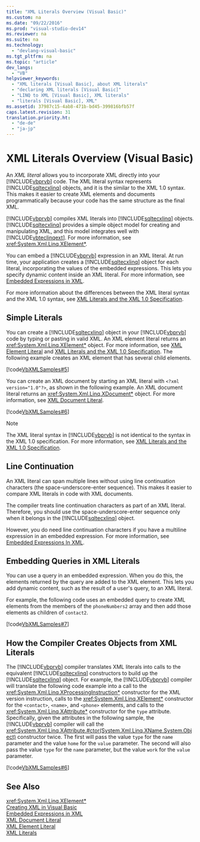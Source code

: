 ```yaml
---
title: "XML Literals Overview (Visual Basic)"
ms.custom: na
ms.date: "09/22/2016"
ms.prod: "visual-studio-dev14"
ms.reviewer: na
ms.suite: na
ms.technology: 
  - "devlang-visual-basic"
ms.tgt_pltfrm: na
ms.topic: "article"
dev_langs: 
  - "VB"
helpviewer_keywords: 
  - "XML literals [Visual Basic], about XML literals"
  - "declaring XML literals [Visual Basic]"
  - "LINQ to XML [Visual Basic], XML literals"
  - "literals [Visual Basic], XML"
ms.assetid: 37987c15-4ab8-471b-bd45-399816bfb57f
caps.latest.revision: 31
translation.priority.ht: 
  - "de-de"
  - "ja-jp"
---
```

# XML Literals Overview (Visual Basic)
An *XML literal* allows you to incorporate XML directly into your [!INCLUDE[vbprvb](../VS_csharp/includes/vbprvb_md.md)] code. The XML literal syntax represents [!INCLUDE[sqltecxlinq](../VS_csharp/includes/sqltecxlinq_md.md)] objects, and it is the similar to the XML 1.0 syntax. This makes it easier to create XML elements and documents programmatically because your code has the same structure as the final XML.  
  
 [!INCLUDE[vbprvb](../VS_csharp/includes/vbprvb_md.md)] compiles XML literals into [!INCLUDE[sqltecxlinq](../VS_csharp/includes/sqltecxlinq_md.md)] objects. [!INCLUDE[sqltecxlinq](../VS_csharp/includes/sqltecxlinq_md.md)] provides a simple object model for creating and manipulating XML, and this model integrates well with [!INCLUDE[vbteclinqext](../VS_csharp/includes/vbteclinqext_md.md)]. For more information, see <xref:System.Xml.Linq.XElement*>.  
  
 You can embed a [!INCLUDE[vbprvb](../VS_csharp/includes/vbprvb_md.md)] expression in an XML literal. At run time, your application creates a [!INCLUDE[sqltecxlinq](../VS_csharp/includes/sqltecxlinq_md.md)] object for each literal, incorporating the values of the embedded expressions. This lets you specify dynamic content inside an XML literal. For more information, see [Embedded Expressions in XML](../VS_csharp/embedded-expressions-in-xml--visual-basic-.md).  
  
 For more information about the differences between the XML literal syntax and the XML 1.0 syntax, see [XML Literals and the XML 1.0 Specification](../VS_csharp/xml-literals-and-the-xml-1.0-specification--visual-basic-.md).  
  
## Simple Literals  
 You can create a [!INCLUDE[sqltecxlinq](../VS_csharp/includes/sqltecxlinq_md.md)] object in your [!INCLUDE[vbprvb](../VS_csharp/includes/vbprvb_md.md)] code by typing or pasting in valid XML. An XML element literal returns an <xref:System.Xml.Linq.XElement*> object. For more information, see [XML Element Literal](../VS_csharp/xml-element-literal--visual-basic-.md) and [XML Literals and the XML 1.0 Specification](../VS_csharp/xml-literals-and-the-xml-1.0-specification--visual-basic-.md). The following example creates an XML element that has several child elements.  
  
 [!code[VbXMLSamples#5](../VS_csharp/codesnippet/VisualBasic/xml-literals-overview--visual-basic-_1.vb)]  
  
 You can create an XML document by starting an XML literal with `<?xml version="1.0"?>`, as shown in the following example. An XML document literal returns an <xref:System.Xml.Linq.XDocument*> object. For more information, see [XML Document Literal](../VS_csharp/xml-document-literal--visual-basic-.md).  
  
 [!code[VbXMLSamples#6](../VS_csharp/codesnippet/VisualBasic/xml-literals-overview--visual-basic-_2.vb)]  
  
> [!NOTE]
>  The XML literal syntax in [!INCLUDE[vbprvb](../VS_csharp/includes/vbprvb_md.md)] is not identical to the syntax in the XML 1.0 specification. For more information, see [XML Literals and the XML 1.0 Specification](../VS_csharp/xml-literals-and-the-xml-1.0-specification--visual-basic-.md).  
  
## Line Continuation  
 An XML literal can span multiple lines without using line continuation characters (the space-underscore-enter sequence). This makes it easier to compare XML literals in code with XML documents.  
  
 The compiler treats line continuation characters as part of an XML literal. Therefore, you should use the space-underscore-enter sequence only when it belongs in the [!INCLUDE[sqltecxlinq](../VS_csharp/includes/sqltecxlinq_md.md)] object.  
  
 However, you do need line continuation characters if you have a multiline expression in an embedded expression. For more information, see [Embedded Expressions In XML](../VS_csharp/embedded-expressions-in-xml--visual-basic-.md).  
  
## Embedding Queries in XML Literals  
 You can use a query in an embedded expression. When you do this, the elements returned by the query are added to the XML element. This lets you add dynamic content, such as the result of a user's query, to an XML literal.  
  
 For example, the following code uses an embedded query to create XML elements from the members of the `phoneNumbers2` array and then add those elements as children of `contact2`.  
  
 [!code[VbXMLSamples#7](../VS_csharp/codesnippet/VisualBasic/xml-literals-overview--visual-basic-_3.vb)]  
  
## How the Compiler Creates Objects from XML Literals  
 The [!INCLUDE[vbprvb](../VS_csharp/includes/vbprvb_md.md)] compiler translates XML literals into calls to the equivalent [!INCLUDE[sqltecxlinq](../VS_csharp/includes/sqltecxlinq_md.md)] constructors to build up the [!INCLUDE[sqltecxlinq](../VS_csharp/includes/sqltecxlinq_md.md)] object. For example, the [!INCLUDE[vbprvb](../VS_csharp/includes/vbprvb_md.md)] compiler will translate the following code example into a call to the <xref:System.Xml.Linq.XProcessingInstruction*> constructor for the XML version instruction, calls to the <xref:System.Xml.Linq.XElement*> constructor for the `<contact>`, `<name>`, and `<phone>` elements, and calls to the <xref:System.Xml.Linq.XAttribute*> constructor for the `type` attribute. Specifically, given the attributes in the following sample, the [!INCLUDE[vbprvb](../VS_csharp/includes/vbprvb_md.md)] compiler will call the <xref:System.Xml.Linq.XAttribute.#ctor(System.Xml.Linq.XName,System.Object)> constructor twice. The first will pass the value `type` for the `name` parameter and the value `home` for the `value` parameter. The second will also pass the value `type` for the `name` parameter, but the value `work` for the `value` parameter.  
  
 [!code[VbXMLSamples#6](../VS_csharp/codesnippet/VisualBasic/xml-literals-overview--visual-basic-_2.vb)]  
  
## See Also  
 <xref:System.Xml.Linq.XElement*>   
 [Creating XML in Visual Basic](../VS_csharp/creating-xml-in-visual-basic.md)   
 [Embedded Expressions in XML](../VS_csharp/embedded-expressions-in-xml--visual-basic-.md)   
 [XML Document Literal](../VS_csharp/xml-document-literal--visual-basic-.md)   
 [XML Element Literal](../VS_csharp/xml-element-literal--visual-basic-.md)   
 [XML Literals](../VS_csharp/xml-literals--visual-basic-.md)